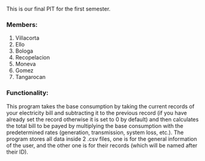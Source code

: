This is our final PIT for the first semester.

### Members:
<ol>
  <li>Villacorta</li>
  <li>Ello</li>
  <li>Bologa</li>
  <li>Recopelacion</li>
  <li>Moneva</li>
  <li>Gomez</li>
  <li>Tangarocan</li>
</ol>

### Functionality:
<p>
  This program takes the base consumption by taking the current records of your electricity bill
  and subtracting it to the previous record (if you have already set the record otherwise it is set 
  to 0 by default) and then calculates the total bill to be payed by multiplying the base consumption with the predetermined rates (generation, transmission, system loss, etc.). The program stores all data inside 2 .csv files, one is for the general information of the user, and the
  other one is for their records (which will be named after their ID).
</p>